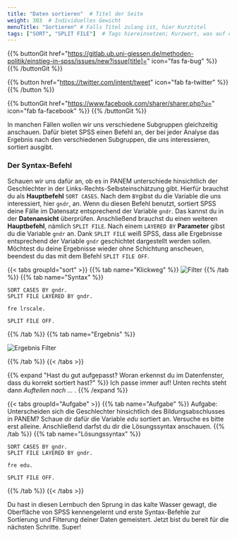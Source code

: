 ```yaml
---
title: "Daten sortieren"  # Titel der Seite
weight: 303  # Individuelles Gewicht 
menuTitle: "Sortieren" # Falls Titel zulang ist, hier Kurztitel
tags: ["SORT", "SPLIT FILE"]  # Tags hiereinsetzen; Kurzwort, was auf der Seite passsiert
---
```


{{% buttonGit href="https://gitlab.ub.uni-giessen.de/methoden-politik/einstieg-in-spss/issues/new?issue[title]=" icon="fas fa-bug" %}} {{% /buttonGit %}} 

{{% button href="https://twitter.com/intent/tweet" icon="fab fa-twitter" %}} {{% /button %}}

{{% buttonGit href="https://www.facebook.com/sharer/sharer.php?u=" icon="fab fa-facebook" %}} {{% /buttonGit %}}

In manchen Fällen wollen wir uns verschiedene Subgruppen gleichzeitig anschauen. Dafür bietet SPSS einen Befehl an, der bei jeder Analyse das Ergebnis nach den verschiedenen Subgruppen, die uns interessieren, sortiert ausgibt.

### Der Syntax-Befehl

Schauen wir uns dafür an, ob es in PANEM unterschiede hinsichtlich der Geschlechter in der Links-Rechts-Selbsteinschätzung gibt. Hierfür brauchst du als **Hauptbefehl** `SORT CASES`. Nach dem `BY`gibst du die Variable die uns interessiert, hier `gndr`, an. Wenn du diesen Befehl benutzt, sortiert SPSS deine Fälle im Datensatz entsprechend der Variable `gndr`. Das kannst du in der **Datenansicht** überprüfen. Anschließend brauchst du einen weiteren **Hauptbefehl**, nämlich `SPLIT FILE`. Nach einem `LAYERED BY` **Parameter** gibst du die Variable `gndr` an. Dank `SPLIT FILE` weiß SPSS, dass alle Ergebnisse entsprechend der Variable `gndr` geschichtet dargestellt werden sollen. Möchtest du deine Ergebnisse wieder ohne Schichtung anscheuen, beendest du das mit dem Befehl `SPLIT FILE OFF`.


{{< tabs groupId="sort" >}}
{{% tab name="Klickweg" %}}
![Filter](../gif/sort.gif)
{{% /tab %}}
{{% tab name="Syntax" %}}
```{SPSS}
SORT CASES BY gndr.
SPLIT FILE LAYERED BY gndr.

fre lrscale.

SPLIT FILE OFF.

```
{{% /tab %}}
{{% tab name="Ergebnis" %}}

![Ergebnis Filter](../img/sortergebnis.png)

{{% /tab %}}
{{< /tabs >}}

{{% expand \"Hast du gut aufgepasst? Woran erkennst du im Datenfenster, dass du korrekt sortiert hast?\" %}}
Ich passe immer auf! Unten rechts steht dann *Aufteilen nach ...* .
{{% /expand %}}

{{< tabs groupId="Aufgabe" >}}
{{% tab name="Aufgabe" %}}
Aufgabe: Unterscheiden sich die Geschlechter hinsichtlich des Bildungsabschlusses in PANEM?
Schaue dir dafür die Variable *edu* sortiert an. Versuche es bitte erst alleine. Anschließend darfst du dir die Lösungssyntax anschauen.
{{% /tab %}}
{{% tab name="Lösungssyntax" %}}
```{SPSS}
SORT CASES BY gndr.
SPLIT FILE LAYERED BY gndr.

fre edu.

SPLIT FILE OFF.
```
{{% /tab %}}
{{< /tabs >}}



Du hast in diesen Lernbuch den Sprung in das kalte Wasser gewagt, die Oberfläche von SPSS kennengelernt und erste Syntax-Befehle zur Sortierung und Filterung deiner Daten gemeistert. Jetzt bist du bereit für die nächsten Schritte. Super! 